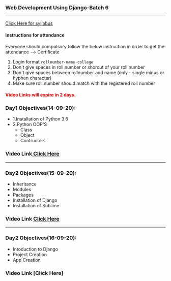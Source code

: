 ### Web Development Using Django-Batch 6
____

[Click Here for syllabus](https://drive.google.com/file/d/1OnBUWHxKIa0ixTU8uKrWTGCE7HB3PbGl/view)

#### Instructions for attendance
Everyone should compulsory follow the below instruction in order to get the attendance --> Certificate

1. Login format `rollnumber-name-college`
2. Don't give spaces in roll number or shorcut of your roll number
3. Don't give spaces between rollnumber and name (only - single minus or hyphen character)
4. Make sure roll number should match with the registered roll number


#### <font style='color:red'> Video Links will expire in 2 days.</font>

### Day1 Objectives(14-09-20):

- 1.Installation of Python 3.6
- 2.Python OOP'S
  - Class
  - Object
  - Contructors

### Video Link[ Click Here](https://transcripts.gotomeeting.com/#/s/64d903e7a6c4ae897e5360a16bef9c2d850404841d630602a8caf69f6f1c476f)
____
### Day2 Objectives(15-09-20):

- Inheritance
- Modules
- Packages
- Installation of Django
- Installation of Sublime

### Video Link [Click Here](https://transcripts.gotomeeting.com/#/s/2439b58b47ee3ea4e2c200c06b9499b51ad80bf8290312940ffffb759f2b6281)
____

### Day2 Objectives(16-09-20):
- Intoduction to Django
- Project Creation
- App Creation

### Video Link [Click Here]

